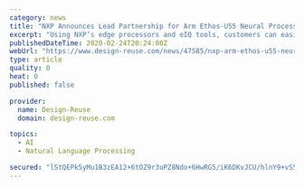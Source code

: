 ```yaml
---
category: news
title: "NXP Announces Lead Partnership for Arm Ethos-U55 Neural Processing Unit for Machine Learning"
excerpt: "Using NXP’s edge processors and eIQ tools, customers can easily build many ML applications, including, object detection, face and gesture recognition, natural language processing, and predictive maintenance."
publishedDateTime: 2020-02-24T20:24:00Z
webUrl: "https://www.design-reuse.com/news/47585/nxp-arm-ethos-u55-neural-processing-unit-machine-learning.html"
type: article
quality: 0
heat: 0
published: false

provider:
  name: Design-Reuse
  domain: design-reuse.com

topics:
  - AI
  - Natural Language Processing

secured: "lStQEPk5yMu1B3zEA12+6tOZ9r3uPZ8Ndo+6HwRG5/iK6DKvJCU/hlnY9+vS5Jw8Htqgs2vIV1MNlzCEdJ9jy0JBcPMCSWE3a5wYR/ImlOaXha4UBXkxpDeQhuUf6xARhUntsS3cuI+BBA2i1N0VWQPdyr1iU9f0azFIxcQNSuCsfOEyBvkHID/SmdgntydjWjuEhCNDE5u0/DT8vIgO43vfH3OP0Sb05z3JhANIk2VK9sIudbNfpD5jlA3ecgZo361Is/NEMuzcy+UzSCfTHs+3EJI3rRYJ/mjbIOQ1HgL954GEZe+gnUobuve5BsRu;fpWdzl75THvOcInG+z/8AQ=="
---
```


